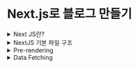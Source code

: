 # Next.js로 블로그 만들기

<details>
<summary>Next JS란?</summary>

### Next JS란?
- React의 SSR(Server Side Rendering)을 쉽게 구현할 수 있게 도와 주는 간단한 프레임워크이다.
- 리액트로 개발할 때 SPA(Single Page Application)을 이용하면 CSR(Client Side Rendering)을 하기 때문에 좋은 점도 있지만 단점도 있는데 그 부분이 바로 검색엔진 최적화(SEO) 부분이다.
- CSR을 하면 첫 페이지에서 빈 html을 가져와 js 파일을 해석하여 화면을 구성하기 때문에 포털 검색에 거의 노출 될 일이 없다.
- 하지만 Next.js에서는 Pre-Rendering을 통해 페이지를 미리 렌더링 하여 완성된 HTML을 가져오기 때문에 사용자와 검색 엔진 크롤러에게 바로 렌더링 된 페이지를 전달할 수 있게 된다.
- 리액트에서도 SSR을 지원하면서 이를 구현하기에 굉장히 복잡하기 때문에 Next.js를 통해 이 문제를 해결해주게 된다.

![Alt text](image.png)

#### Server Side Rendering
- 클라이언트 대신 서버에서 페이지를 준비하는 원리이다.
- 원래 리액트에서는 클라이언트 사이드 렌더링하기 때문에 서버에 영향을 미치지 않고, 서버에서 클라이언트로 응답해서 보낸 html도 거의 비어있다.
  - 이러한 방식은 서버에서 데이터를 가져올 때 지연 시간 발생으로 UX 측면에서 좋지 않을 수 있다.
  - 검색 엔진에 검색 시 웹크롤링이 동작할 때 내용을 제대로 가져와 읽을 수 없기에 검색엔진 최적화에 문제가 된다.
- Next.js에서는 서버 사이드 렌더링을 이용하므로 사용자와 검색 엔진 크롤러에게 바로 렌더링 된 페이지를 전달 할 수 있어서 검색엔진 최적화에 좋은 영향을 준다.

#### 설치 방법
```bash
# npm
npx create-next-app@latest

# yarn
yarn create next-app
```

</details>

<details>
<summary>NextJS 기본 파일 구조</summary>

### pages
- 이 폴더 안에 페이지들을 생성한다.
- index.tsx가 처음 "/" 페이지로 된다.
- _app.tsx는 공통되는 레이아웃을 작성한다. 모든 페이지에 공통으로 들어가는 걸 넣어주려면 여기에 넣어주면 된다.
  - url을 통해 특정 페이지에 진입하기 전 통과하는 인터셉터 페이지이다.
- 만약 about이라는 페이지를 만들 경우 pages 폴더 안에 about.tsx를 생성해주면 된다.

### public
- 이미지 같은 정적(static) 에셋들을 보관한다.

### styles
- 말 그대로 스타일링을 처리해주는 폴더이다.
- 모듈(module) css는 컴포넌트 종속적으로 스타일링하기 위한 것이며, 확장자 앞에 module을 붙여줘야 한다.

### next.config.js
- NextJS는 웹팩을 기본 번들러로 사용한다.
- 그래서 웹팩에 관한 설정들을 이 파일에서 해줄 수 있다.
</details>

<details>
<summary>Pre-rendering</summary>

### NextJS는
- 모든 페이지를 pre-rendering한다. 
- 이 pre-rendering한다는 의미는 모든 페이지를 위한 HTML을 Client 사이드에서 자바스크립트로 처리하기 전 사전에 생성한다는 것이다.
- 이렇게 하기 때문에 SEO 검색엔진 최적화가 좋아진다.

#### Pre-render 테스트
1. [자바스크립트 Disable](https://developer.chrome.com/docs/devtools/javascript/disable)
2. [보통 React 사이트 들어가기](https://create-react-app.examples.vercel.com/)
3. [NextJS 사이트 들어가기](https://next-learn-starter.vercel.app/)

![Alt text](image-1.png)
![Alt text](image-2.png)
</details>

<details>
<summary>Data Fetching</summary>

### NextJS에서 데이터를 가져오는 방법
- NextJS에서 데이터를 가져오는 방법은 여러가지가 있는데 애플리케이션의 사용 용도에 따라 다른 방법을 사용해야 한다.
- 보통 리액트에서는 데이터를 가져올 때 useEffect안에서 가져온다. 
- 하지만 NextJS에서는 다른 방법을 사용해서 가져오는데 하나씩 살펴보면
  - getStaticProps : Static Generation으로 빌드(build)할 때 데이터를 불러온다.(미리 만들어준다.)
  - getStaticPaths : Static Generation으로 데이터를 기반하여 pre-render 시 특정한 동적 라우팅을 구현한다.(pages/post/[id].js)
  - getServerSideProps : Server Side Rendering으로 요청이 있을 때 데이터를 불러온다.

#### getStaticProps
```typescript
export async function getStaticProps(context) {
  return {
    props: {}, // will be passed to the page component as props
  }
}
```

- getStaticProps 함수를 async로 export하면, getStaticProps에서 리턴되는 props를 가지고 페이지를 pre-render한다.
- build time에 페이지를 렌더링 한다.

```typescript
function Blog({posts}) {
  return (
    <ul>
      {posts.map((post) => (
        <li>{post.title}</li>
      ))}
    </ul>
  )
};

export async function getStaticProps() {
  const res = await fetch('https://.../posts')
  const posts = await res.json()

  return {
    props: {
      posts,
    }
  }
}
```

##### getStaticProps를 사용해야 할 때 
- 페이지를 렌더링하는 데 필요한 데이터는 사용자의 요청보다 먼저 build 시간에 필요한 데이터를 가져올 때
- 데이터는 Headless CMS에서 데이터를 가져올 때
- 데이터를 공개적으로 캐시할 수 있을 때(사용자별 X)
- 페이지는 미리 렌더링되어야 하고(SEO의 경우) 매우 빨라야할 때(getStaticProps는 성능을 위해 CDN에서 캐시할 수 있는 HTML 및 JSON 파일을 생성한다.)

#### getStaticPaths
```typescript
export async function getStaticPaths() {
  return {
    paths: [
      {params: { ... }}
    ],
    fallback: true // false or 'blocking'
  }
}
```
- 동적 라우팅이 필요할 때 getStaticPaths로 경로 리스트를 정의하고, HTML에 build 시간에 렌더된다.
- NextJS는 pre-render에서 정적으로 getStaticPaths에서 호출하는 경로들을 가져온다.

<br/>

- paths
  - 어떠한 경로가 pre-render될지를 결정한다.
  - 만약 pages/posts/[id].js 이라는 이름의 동적 라우팅을 사용하는 페이지가 있다면 아래와 같이 된다.
  - 빌드하는 동안 /posts/1과 /posts/2를 생성하게 된다.
```typescript
return {
  paths: [
    { params: { id: '1' } },
    { params: { id: '2' } },
  ],
  fallback: ...
}
```

<br/>

- params
  - 페이지 이름이 pages/posts/[postId]/[commentId]라면, params은 postId와 commentId이다.
  - 만약 페이지 이름이 pages/[...slug]와 같이 모든 경로를 사용한다면, params는 slug가 담긴 배열이어야 한다.
  - ['postId', 'commentId']

<br/>

- fallback 
  - false라면 getStaticPaths로 리턴되지 않는 것은 모두 404페이지가 뜬다.
  - true라면 getStaticPaths로 리턴되지 않는 것은 404로 뜨지 않고, fallback 페이지가 뜨게 된다.
```typescript
if (router.isFallback) {
  return <div>Loading...</div>
}
```
```typescript
// pages/posts/[id].js

function Post({ post }) {
  // Rendering post...

}

// This function gets called at build time
export async function getStaticPaths() {
  const res = await('https://.../posts')
  const posts = await res.json()

  // Get the paths we want to pre-render based on posts
  const paths = posts.map((post) => ({
    params: { id: post.id },
  }))

  // We'll pre-render only these paths at build time.
  // { fallback: false } means other routes should 404
  return { paths, fallback: false }
};

// This also gets called at build time
export async function getStaticProps({ params }) {
  // params contains the post 'id'.
  // If the route is like /posts/1, then params.id is 1
  const res = await fetch(`https://.../posts/${params.id}`)
  const post = await res.json()

  // Pass post data to the page via props
  return { props: { post } }
}

export default Post
```

#### getServerSideProps
```typescript
export async function getServerSideProps(context) {
  return {
    props: {}, // will be passed to the page component as props
  }
}
```
- getSErverSideProps 함수를 async로 export 하면, Next는 각 요청마다 리턴되는 데이터를 getServerSideProps로 pre-render한다.

```typescript
function Page({ data }) {
  // Render data...
}

// This gets called on every request
export async function getServerSideProps() {
  // Fetch data from external API
  const res = await fetch('https://.../data')
  const data = await res.json()

  // Pass data to the page via props
  return { props: { data } }
}

export default Page
```

##### getServerSideProps를 사용해야 할 때
- 요청할 때 데이터를 가져와야하는 페이지를 미리 렌더해야 할 때 사용한다.
- 서버가 모든 요청에 대한 결과를 개선하고, 추가 구성없이 CDN에 의해 결과를 캐시할 수 없기 때문에 첫번째 바이트까지의 시간은 getStaticProps보다 느리다.
</details>